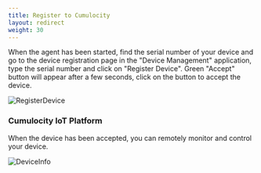 ```yaml
---
title: Register to Cumulocity
layout: redirect
weight: 30
---
```


When the agent has been started, find the serial number of your device and go to the device registration page in the "Device Management" application, type the serial number and click on "Register Device". Green "Accept" button will appear after a few seconds, click on the button to accept the device.

![RegisterDevice](/guides/images/devices/beaglebone/bootstrap.png)

### Cumulocity IoT Platform

When the device has been accepted, you can remotely monitor and control your device.

![DeviceInfo](/guides/images/devices/beaglebone/deviceinfo.png)